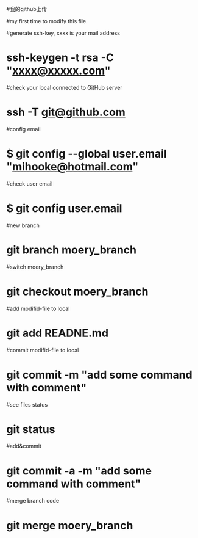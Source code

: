 #我的github上传

#my first time to modify this file.

#generate ssh-key, xxxx is your mail address
# ssh-keygen -t rsa -C "xxxx@xxxxx.com"

#check your local connected to GitHub server
# ssh -T git@github.com

#config email
# $ git config --global user.email "mihooke@hotmail.com"

#check user email
# $ git config user.email

#new branch
# git branch moery_branch

#switch moery_branch
# git checkout moery_branch

#add modifid-file to local
# git add READNE.md

#commit modifid-file to local
# git commit -m "add some command with comment"

#see files status
# git status

#add&commit
# git commit -a -m "add some command with comment"

#merge branch code
# git merge moery_branch